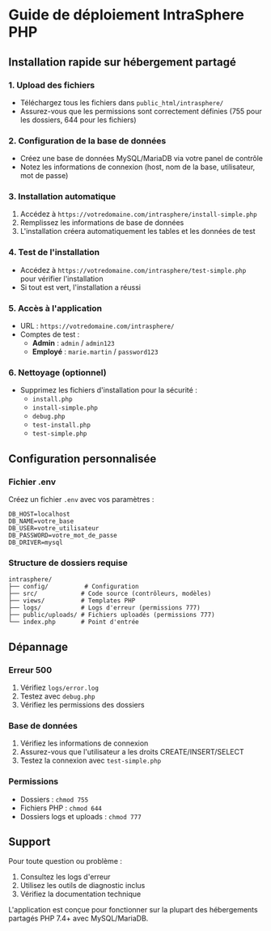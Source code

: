# Guide de déploiement IntraSphere PHP

## Installation rapide sur hébergement partagé

### 1. Upload des fichiers
- Téléchargez tous les fichiers dans `public_html/intrasphere/`
- Assurez-vous que les permissions sont correctement définies (755 pour les dossiers, 644 pour les fichiers)

### 2. Configuration de la base de données
- Créez une base de données MySQL/MariaDB via votre panel de contrôle
- Notez les informations de connexion (host, nom de la base, utilisateur, mot de passe)

### 3. Installation automatique
1. Accédez à `https://votredomaine.com/intrasphere/install-simple.php`
2. Remplissez les informations de base de données
3. L'installation créera automatiquement les tables et les données de test

### 4. Test de l'installation
- Accédez à `https://votredomaine.com/intrasphere/test-simple.php` pour vérifier l'installation
- Si tout est vert, l'installation a réussi

### 5. Accès à l'application
- URL : `https://votredomaine.com/intrasphere/`
- Comptes de test :
  - **Admin** : `admin` / `admin123`
  - **Employé** : `marie.martin` / `password123`

### 6. Nettoyage (optionnel)
- Supprimez les fichiers d'installation pour la sécurité :
  - `install.php`
  - `install-simple.php`
  - `debug.php`
  - `test-install.php`
  - `test-simple.php`

## Configuration personnalisée

### Fichier .env
Créez un fichier `.env` avec vos paramètres :
```
DB_HOST=localhost
DB_NAME=votre_base
DB_USER=votre_utilisateur
DB_PASSWORD=votre_mot_de_passe
DB_DRIVER=mysql
```

### Structure de dossiers requise
```
intrasphere/
├── config/          # Configuration
├── src/            # Code source (contrôleurs, modèles)
├── views/          # Templates PHP
├── logs/           # Logs d'erreur (permissions 777)
├── public/uploads/ # Fichiers uploadés (permissions 777)
└── index.php       # Point d'entrée
```

## Dépannage

### Erreur 500
1. Vérifiez `logs/error.log`
2. Testez avec `debug.php`
3. Vérifiez les permissions des dossiers

### Base de données
1. Vérifiez les informations de connexion
2. Assurez-vous que l'utilisateur a les droits CREATE/INSERT/SELECT
3. Testez la connexion avec `test-simple.php`

### Permissions
- Dossiers : `chmod 755`
- Fichiers PHP : `chmod 644`
- Dossiers logs et uploads : `chmod 777`

## Support

Pour toute question ou problème :
1. Consultez les logs d'erreur
2. Utilisez les outils de diagnostic inclus
3. Vérifiez la documentation technique

L'application est conçue pour fonctionner sur la plupart des hébergements partagés PHP 7.4+ avec MySQL/MariaDB.